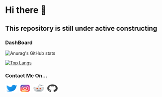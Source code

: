 # Hi there 👋

## This repository is still under active constructing

### DashBoard
<!--GitHub Stats card: show private repos, show icons-->
![Anurag's GitHub stats](https://github-readme-stats.vercel.app/api?username=seanmamasde&show_icons=true&count_private=true&theme=city_lights)

<!--Top Languages: compact layout-->
[![Top Langs](https://github-readme-stats.vercel.app/api/top-langs/?username=seanmamasde&layout=compact&langs_count=8&theme=city_lights)](https://github.com/anuraghazra/github-readme-stats)

### Contact Me On...

<p align="left">
<a href="https://twitter.com/seanmamasde/" target="blank"><img align="center" src="./assets/icons8-twitter.svg" alt="" height="30" width="40" /></a>
<a href="https://www.instagram.com/seanmamasde/" target="blank"><img align="center" src="./assets/icons8-instagram.svg" alt="" height="30" width="40" /></a>
<a href="" target="blank"><img align="center" src="./assets/icons8-reddit.svg" alt="" height="30" width="40" /></a>
<a href="https://github.com/seanmamasde" target="blank"><img align="center" src="./assets/icons8-github.svg" alt="" height="30" width="40" /></a>
</p>

<!--
**seanmamasde/seanmamasde** is a ✨ _special_ ✨ repository because its `README.md` (this file) appears on your GitHub profile.

Here are some ideas to get you started:

- 🔭 I’m currently working on ...
- 🌱 I’m currently learning ...
- 👯 I’m looking to collaborate on ...
- 🤔 I’m looking for help with ...
- 💬 Ask me about ...
- 📫 How to reach me: ...
- 😄 Pronouns: ...
- ⚡ Fun fact: ...
-->
